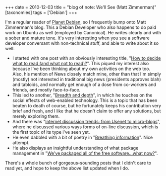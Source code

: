 +++
date = 2010-12-03
title = "blog of note: We'll See (Matt Zimmerman)"
[taxonomies]
tags = ['Debian']
+++

I'm a regular reader of [Planet Debian], so I frequently bump onto Matt
Zimmerman's blog. This a Debian Developer who also happens to do paid
work on Ubuntu as well (employed by Canonical). He writes clearly and
with a sober and mature tone. It's very interesting when you see a
software developer conversant with non-technical stuff, and able to
write about it so well.

-   I started with one post with an obviously interesting title, "[How
    to decide what to read (and what not to read)?]". This piqued my
    interest also because I've been thinking about my own activities
    on the web too. Also, his mention of News closely match mine, other
    than that I'm simply (mostly) not interested in traditional big
    news (presidents approves blah) and tabloids, and normally get
    enough of a dose from co-workers and friends, and mostly
    face-to-face.
-   This led to another, "[Breadth and depth]", in which he touches on
    the social effects of web-enabled technology. This is a topic that
    has been beaten to death of course, but he fortunately keeps his
    contribution very brief and fresh, and I like that he doesn't claim
    to offer any solutions, but merely exploring them.
-   And there was "[Internet discussion trends: from Usenet to
    micro-blogs]", where he discussed various ways forms of on-line
    discussion, which is the first topic of its type I've seen yet.
-   He even dabbled with a bit of poetry in "[Breathing information]".
    Nice attempt.
-   He also displays an insightful understanding of what package
    management in "[We've packaged all of the free software...what
    now?]".

There's a whole bunch of gorgeous-sounding posts that I didn't care to
read yet, and hope to keep the above list updated when I do.

  [Planet Debian]: http://planet.debian.org/
  [How to decide what to read (and what not to read)?]: http://mdzlog.alcor.net/2010/06/12/how-to-decide-what-to-read-and-what-not-to-read/
  [Breadth and depth]: http://mdzlog.alcor.net/2010/04/06/breadth-and-depth/
  [Internet discussion trends: from Usenet to micro-blogs]: http://mdzlog.alcor.net/2009/05/03/internet-discussion-trends/
  [Breathing information]: http://mdzlog.alcor.net/2010/12/02/breathing-information/
  [We've packaged all of the free software...what now?]: http://mdzlog.alcor.net/2010/07/06/weve-packaged-all-of-the-free-software-what-now/

